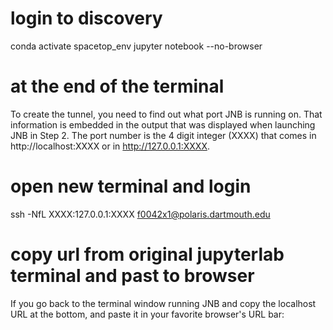 # login to discovery
conda activate spacetop_env
jupyter notebook --no-browser

# at the end of the terminal
To create the tunnel, you need to find out what port JNB is running on. That information is embedded in the output that was displayed when launching JNB in Step 2. The port number is the 4 digit integer (XXXX) that comes in http://localhost:XXXX or in http://127.0.0.1:XXXX.

# open new terminal and login
ssh -NfL XXXX:127.0.0.1:XXXX f0042x1@polaris.dartmouth.edu

# copy url from original jupyterlab terminal and past to browser
If you go back to the terminal window running JNB and copy the localhost URL at the bottom, and paste it in your favorite browser's URL bar: